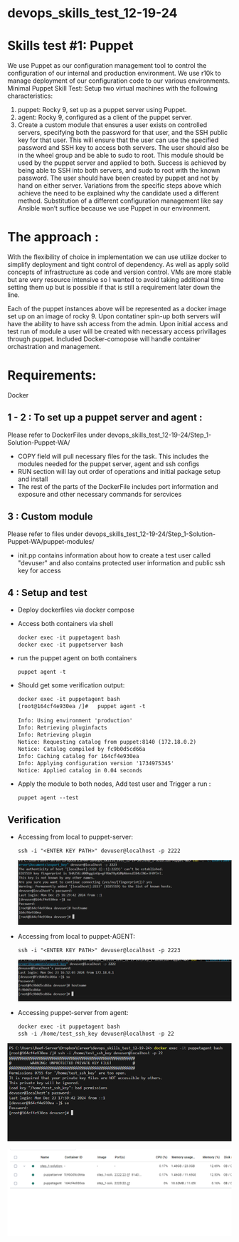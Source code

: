 # devops_skills_test_12-19-24

# Skills test #1: Puppet


We use Puppet as our configuration management tool to control the configuration of our internal
and production environment. We use r10k to manage deployment of our configuration code to
our various environments.
Minimal Puppet Skill Test:
Setup two virtual machines with the following characteristics:
1. puppet: Rocky 9, set up as a puppet server using Puppet.
2. agent: Rocky 9, configured as a client of the puppet server.
3. Create a custom module that ensures a user exists on controlled servers, specifying both the
password for that user, and the SSH public key for that user. This will ensure that the user can
use the specified password and SSH key to access both servers. The user should also be in the
wheel group and be able to sudo to root. This module should be used by the puppet server and
applied to both.
Success is achieved by being able to SSH into both servers, and sudo to root with the known
password. The user should have been created by puppet and not by hand on either server.
Variations from the specific steps above which achieve the need to be explained why the
candidate used a different method. Substitution of a different configuration management like say
Ansible won’t suffice because we use Puppet in our environment.


# The approach :
With the flexibility of choice in implementation we can use utilize docker to simplify deployment and tight control of dependency. As well as apply solid concepts of infrastructure as code and version control. VMs are more stable but are very resource intensive so I wanted to avoid taking additional time setting them up but is possible if that is still a requirement later down the line. 

Each of the puppet instances above will be represented as a docker image set up on an image of rocky 9. Upon contatiner spin-up both servers will have the ability to have ssh access from the admin. Upon initial access and test run of module a user will be created with necessary access privillages through puppet. Included Docker-comopose will handle container orchastration and management. 

# Requirements: 

Docker

## 1 - 2 : To set up a puppet server and agent :
Please refer to DockerFiles under 
devops_skills_test_12-19-24/Step_1-Solution-Puppet-WA/

   - COPY field will pull necessary files for the task. This includes the modules needed for the puppet server, agent and ssh configs 
   - RUN section will lay out order of operations and initial package setup and install 
   - The rest of the parts of the DockerFile includes port information and exposure and other necessary commands for sercvices 


## 3 : Custom module
Please refer to files under 
devops_skills_test_12-19-24/Step_1-Solution-Puppet-WA/puppet-modules/

  -  init.pp contains information about how to create a test user called "devuser" and also contains protected user information and public ssh key for access



## 4 : Setup and test 
- Deploy dockerfiles via docker compose 

- Access both containers via shell 

  ```
  docker exec -it puppetagent bash
  docker exec -it puppetserver bash 
  ```
  
- run the puppet agent on both containers
  ```
  puppet agent -t
  ```
- Should get some verification output: 
  ```
  docker exec -it puppetagent bash
  [root@164cf4e930ea /]#   puppet agent -t

  Info: Using environment 'production'
  Info: Retrieving pluginfacts
  Info: Retrieving plugin
  Notice: Requesting catalog from puppet:8140 (172.18.0.2)
  Notice: Catalog compiled by fc9b0d5cd66a
  Info: Caching catalog for 164cf4e930ea
  Info: Applying configuration version '1734975345'
  Notice: Applied catalog in 0.04 seconds
  ```


- Apply the module to both nodes, Add test user and Trigger a run : 
  ```
  puppet agent --test  
  ```


## Verification

- Accessing from local to puppet-server: 
  ```
  ssh -i "<ENTER KEY PATH>" devuser@localhost -p 2222
  ```

  ![alt text](image.png)
- Accessing from local to puppet-AGENT: 
  ```
  ssh -i "<ENTER KEY PATH>" devuser@localhost -p 2223
  ```
  ![alt text](image-1.png)
- Accessing puppet-server from agent: 
  ```
  docker exec -it puppetagent bash
  ssh -i /home/test_ssh_key devuser@localhost -p 22
  ```
![alt text](image-2.png)


![alt text](image-3.png)
